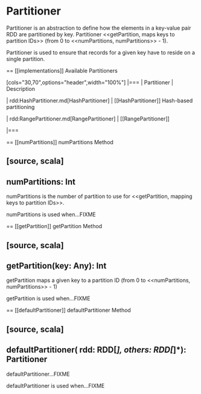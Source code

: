 # Partitioner

Partitioner is an abstraction to define how the elements in a key-value pair RDD are partitioned by key. Partitioner <<getPartition, maps keys to partition IDs>> (from 0 to <<numPartitions, numPartitions>> - 1).

Partitioner is used to ensure that records for a given key have to reside on a single partition.

== [[implementations]] Available Partitioners

[cols="30,70",options="header",width="100%"]
|===
| Partitioner
| Description

| rdd:HashPartitioner.md[HashPartitioner]
| [[HashPartitioner]] Hash-based partitioning

| rdd:RangePartitioner.md[RangePartitioner]
| [[RangePartitioner]]

|===

== [[numPartitions]] numPartitions Method

[source, scala]
----
numPartitions: Int
----

numPartitions is the number of partition to use for <<getPartition, mapping keys to partition IDs>>.

numPartitions is used when...FIXME

== [[getPartition]] getPartition Method

[source, scala]
----
getPartition(key: Any): Int
----

getPartition maps a given key to a partition ID (from 0 to <<numPartitions, numPartitions>> - 1)

getPartition is used when...FIXME

== [[defaultPartitioner]] defaultPartitioner Method

[source, scala]
----
defaultPartitioner(
  rdd: RDD[_],
  others: RDD[_]*): Partitioner
----

defaultPartitioner...FIXME

defaultPartitioner is used when...FIXME
